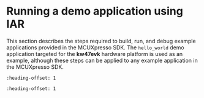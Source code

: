 # Running a demo application using IAR 

This section describes the steps required to build, run, and debug example applications provided in the MCUXpresso SDK. The `hello_world` demo application targeted for the **kw47evk** hardware platform is used as an example, although these steps can be applied to any example application in the MCUXpresso SDK.

```{include} ../topics/iar_building_an_example_application.md
:heading-offset: 1
```

```{include} ../topics/iar_running_an_example_application.md
:heading-offset: 1
```

